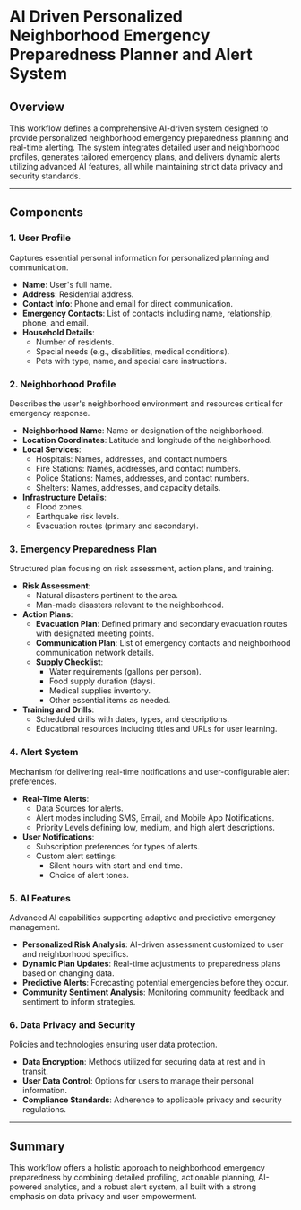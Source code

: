 # AI Driven Personalized Neighborhood Emergency Preparedness Planner and Alert System

## Overview
This workflow defines a comprehensive AI-driven system designed to provide personalized neighborhood emergency preparedness planning and real-time alerting. The system integrates detailed user and neighborhood profiles, generates tailored emergency plans, and delivers dynamic alerts utilizing advanced AI features, all while maintaining strict data privacy and security standards.

---

## Components

### 1. User Profile
Captures essential personal information for personalized planning and communication.

- **Name**: User's full name.
- **Address**: Residential address.
- **Contact Info**: Phone and email for direct communication.
- **Emergency Contacts**: List of contacts including name, relationship, phone, and email.
- **Household Details**: 
  - Number of residents.
  - Special needs (e.g., disabilities, medical conditions).
  - Pets with type, name, and special care instructions.

### 2. Neighborhood Profile
Describes the user's neighborhood environment and resources critical for emergency response.

- **Neighborhood Name**: Name or designation of the neighborhood.
- **Location Coordinates**: Latitude and longitude of the neighborhood.
- **Local Services**:
  - Hospitals: Names, addresses, and contact numbers.
  - Fire Stations: Names, addresses, and contact numbers.
  - Police Stations: Names, addresses, and contact numbers.
  - Shelters: Names, addresses, and capacity details.
- **Infrastructure Details**:
  - Flood zones.
  - Earthquake risk levels.
  - Evacuation routes (primary and secondary).

### 3. Emergency Preparedness Plan
Structured plan focusing on risk assessment, action plans, and training.

- **Risk Assessment**:
  - Natural disasters pertinent to the area.
  - Man-made disasters relevant to the neighborhood.
- **Action Plans**:
  - **Evacuation Plan**: Defined primary and secondary evacuation routes with designated meeting points.
  - **Communication Plan**: List of emergency contacts and neighborhood communication network details.
  - **Supply Checklist**:
    - Water requirements (gallons per person).
    - Food supply duration (days).
    - Medical supplies inventory.
    - Other essential items as needed.
- **Training and Drills**:
  - Scheduled drills with dates, types, and descriptions.
  - Educational resources including titles and URLs for user learning.

### 4. Alert System
Mechanism for delivering real-time notifications and user-configurable alert preferences.

- **Real-Time Alerts**:
  - Data Sources for alerts.
  - Alert modes including SMS, Email, and Mobile App Notifications.
  - Priority Levels defining low, medium, and high alert descriptions.
- **User Notifications**:
  - Subscription preferences for types of alerts.
  - Custom alert settings:
    - Silent hours with start and end time.
    - Choice of alert tones.

### 5. AI Features
Advanced AI capabilities supporting adaptive and predictive emergency management.

- **Personalized Risk Analysis**: AI-driven assessment customized to user and neighborhood specifics.
- **Dynamic Plan Updates**: Real-time adjustments to preparedness plans based on changing data.
- **Predictive Alerts**: Forecasting potential emergencies before they occur.
- **Community Sentiment Analysis**: Monitoring community feedback and sentiment to inform strategies.

### 6. Data Privacy and Security
Policies and technologies ensuring user data protection.

- **Data Encryption**: Methods utilized for securing data at rest and in transit.
- **User Data Control**: Options for users to manage their personal information.
- **Compliance Standards**: Adherence to applicable privacy and security regulations.

---

## Summary
This workflow offers a holistic approach to neighborhood emergency preparedness by combining detailed profiling, actionable planning, AI-powered analytics, and a robust alert system, all built with a strong emphasis on data privacy and user empowerment.